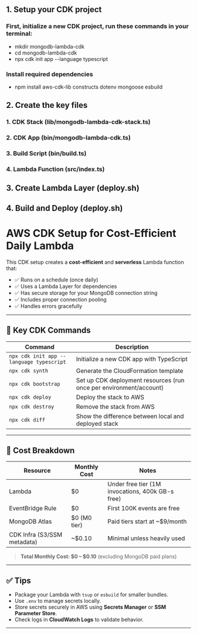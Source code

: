 ## 1. Setup your CDK project

### First, initialize a new CDK project, run these commands in your terminal:

- mkdir mongodb-lambda-cdk
- cd mongodb-lambda-cdk
- npx cdk init app --language typescript

### Install required dependencies

- npm install aws-cdk-lib constructs dotenv mongoose esbuild

## 2. Create the key files

### 1. CDK Stack (lib/mongodb-lambda-cdk-stack.ts)

### 2. CDK App (bin/mongodb-lambda-cdk.ts)

### 3. Build Script (bin/build.ts)

### 4. Lambda Function (src/index.ts)

## 3. Create Lambda Layer (deploy.sh)

## 4. Build and Deploy (deploy.sh)



# AWS CDK Setup for Cost-Efficient Daily Lambda

This CDK setup creates a **cost-efficient** and **serverless** Lambda function that:

- ✅ Runs on a schedule (once daily)
- ✅ Uses a Lambda Layer for dependencies
- ✅ Has secure storage for your MongoDB connection string
- ✅ Includes proper connection pooling
- ✅ Handles errors gracefully

---

## 🚀 Key CDK Commands

| Command | Description |
|--------|-------------|
| `npx cdk init app --language typescript` | Initialize a new CDK app with TypeScript |
| `npx cdk synth` | Generate the CloudFormation template |
| `npx cdk bootstrap` | Set up CDK deployment resources (run once per environment/account) |
| `npx cdk deploy` | Deploy the stack to AWS |
| `npx cdk destroy` | Remove the stack from AWS |
| `npx cdk diff` | Show the difference between local and deployed stack |

---

## 💸 Cost Breakdown

| Resource | Monthly Cost | Notes |
|----------|--------------|-------|
| Lambda | $0 | Under free tier (1M invocations, 400k GB-s free) |
| EventBridge Rule | $0 | First 100K events are free |
| MongoDB Atlas | $0 (M0 tier) | Paid tiers start at ~$9/month |
| CDK Infra (S3/SSM metadata) | ~$0.10 | Minimal unless heavily used |

> **Total Monthly Cost: $0 – $0.10** (excluding MongoDB paid plans)

---

## ✅ Tips

- Package your Lambda with `tsup` or `esbuild` for smaller bundles.
- Use `.env` to manage secrets locally.
- Store secrets securely in AWS using **Secrets Manager** or **SSM Parameter Store**.
- Check logs in **CloudWatch Logs** to validate behavior.

---